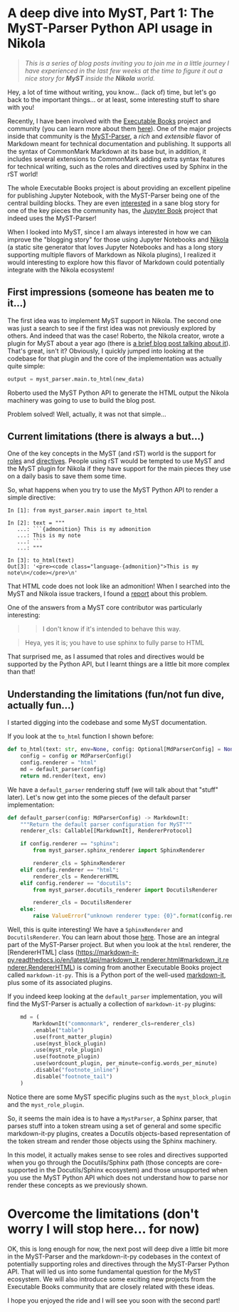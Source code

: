 # A deep dive into MyST, Part 1: The MyST-Parser Python API usage in Nikola

> *This is a series of blog posts inviting you to join me in a little journey I have
experienced in the last few weeks at the time to figure it out a nice story for **MyST**
inside the **Nikola** world.*

Hey, a lot of time without writing, you know... (lack of) time, but let's go back to the
important things... or at least, some interesting stuff to share with you!

Recently, I have been involved with the [Executable Books](https://executablebooks.org/en/latest/)
project and community (you can learn more about them [here](https://executablebooks.org/en/latest/about.html)).
One of the major projects inside that community is the [MyST-Parser](https://github.com/executablebooks/MyST-Parser),
a *rich* and *extensible* flavor of Markdown meant for technical documentation and
publishing. It supports all the syntax of CommonMark Markdown at its base but, in
addition, it includes several extensions to CommonMark adding extra syntax features for
technical writing, such as the roles and directives used by Sphinx in the rST world!

The whole Executable Books project is about providing an excellent pipeline for
publishing Jupyter Notebook, with the MyST-Parser being one of the central building
blocks. They are even [interested](https://github.com/executablebooks/jupyter-book/issues/900)
in a sane blog story for one of the key pieces the community has, the
[Jupyter Book](https://jupyterbook.org/intro.html) project that indeed uses the
MyST-Parser!

When I looked into MyST, since I am always interested in how we can improve the
"blogging story" for those using Jupyter Notebooks and [Nikola]((https://getnikola.com/))
(a static site generator that loves Jupyter Notebooks and has a long story supporting
multiple flavors of Markdown as Nikola plugins), I realized it would interesting to
explore how this flavor of Markdown could potentially integrate with the Nikola
ecosystem!

## First impressions (someone has beaten me to it...)

The first idea was to implement MyST support in Nikola. The second one was just a search
to see if the first idea was not previously explored by others. And indeed that was the
case! Roberto, the Nikola creator, wrote a plugin for MyST about a year ago (there is
[a brief blog post talking about it](https://ralsina.me/tr/es/weblog/posts/new-plugins-for-nikola.html)).
That's great, isn't it? Obviously, I quickly jumped into looking at the codebase for
that plugin and the core of the implementation was actually quite simple:

```python
output = myst_parser.main.to_html(new_data)
```

Roberto used the MyST Python API to generate the HTML output the Nikola machinery was
going to use to build the blog post.

Problem solved! Well, actually, it was not that simple...

## Current limitations (there is always a but...)

One of the key concepts in the MyST (and rST) world is the support for [roles](https://myst-parser.readthedocs.io/en/latest/sphinx/intro.html#reference-a-section-label-with-a-role)
and [directives](https://myst-parser.readthedocs.io/en/latest/sphinx/intro.html#extend-markdown-with-a-directive).
People using rST would be tempted to use MyST and the MyST plugin for Nikola if they
have support for the main pieces they use on a daily basis to save them some time.

So, what happens when you try to use the MyST Python API to render a simple directive:

```ipython
In [1]: from myst_parser.main import to_html

In [2]: text = """
   ...: ```{admonition} This is my admonition
   ...: This is my note
   ...: ```
   ...: """

In [3]: to_html(text)
Out[3]: '<pre><code class="language-{admonition}">This is my note\n</code></pre>\n'
```

That HTML code does not look like an admonition!
When I searched into the MyST and Nikola issue trackers, I found a [report](https://github.com/executablebooks/MyST-Parser/issues/307)
about this problem.

One of the answers from a MyST core contributor was particularly interesting:

> > I don't know if it's intended to behave this way.

> Heya, yes it is; you have to use sphinx to fully parse to HTML

That surprised me, as I assumed that roles and directives would be supported by the
Python API, but I learnt things are a little bit more complex than that!

## Understanding the limitations (fun/not fun dive, actually fun...)

I started digging into the codebase and some MyST documentation.

If you look at the `to_html` function I shown before: 

```python
def to_html(text: str, env=None, config: Optional[MdParserConfig] = None):
    config = config or MdParserConfig()
    config.renderer = "html"
    md = default_parser(config)
    return md.render(text, env)
```

We have a `default_parser` rendering stuff (we will talk about that "stuff" later).
Let's now get into the some pieces of the default parser implementation:

```python
def default_parser(config: MdParserConfig) -> MarkdownIt:
    """Return the default parser configuration for MyST"""
    renderer_cls: Callable[[MarkdownIt], RendererProtocol]

    if config.renderer == "sphinx":
        from myst_parser.sphinx_renderer import SphinxRenderer

        renderer_cls = SphinxRenderer
    elif config.renderer == "html":
        renderer_cls = RendererHTML
    elif config.renderer == "docutils":
        from myst_parser.docutils_renderer import DocutilsRenderer

        renderer_cls = DocutilsRenderer
    else:
        raise ValueError("unknown renderer type: {0}".format(config.renderer))
```

Well, this is quite interesting! We have a `SphinxRenderer` and `DocutilsRenderer`. You
can learn about those [here](https://myst-parser.readthedocs.io/en/latest/api/renderers.html#).
Those are an integral part of the MyST-Parser project. But when you look at the `html`
renderer, the [RendererHTML] class (https://markdown-it-py.readthedocs.io/en/latest/api/markdown_it.renderer.html#markdown_it.renderer.RendererHTML)
is coming from another Executable Books project called `markdown-it-py`. This is a Python
port of the well-used [markdown-it](https://github.com/markdown-it/markdown-it), plus
some of its associated plugins.

If you indeed keep looking at the `default_parser` implementation, you will find the
MyST-Parser is actually a collection of `markdown-it-py` plugins:

```python
    md = (
        MarkdownIt("commonmark", renderer_cls=renderer_cls)
        .enable("table")
        .use(front_matter_plugin)
        .use(myst_block_plugin)
        .use(myst_role_plugin)
        .use(footnote_plugin)
        .use(wordcount_plugin, per_minute=config.words_per_minute)
        .disable("footnote_inline")
        .disable("footnote_tail")
    )
```

Notice there are some MyST specific plugins such as the `myst_block_plugin` and the
`myst_role_plugin`.

So, it seems the main idea is to have a `MystParser`, a Sphinx parser, that parses stuff
into a token stream using a set of general and some specific markdown-it-py plugins,
creates a Docutils objects-based representation of the token stream and render those
objects using the Sphinx machinery.

In this model, it actually makes sense to see roles and directives supported when you go
through the Docutils/Sphinx path (those concepts are core-supported in the
Docutils/Sphinx ecosystem) and those unsupported when you use the MyST Python API which
does not understand how to parse nor render these concepts as we previously shown.

# Overcome the limitations (don't worry I will stop here... for now)

OK, this is long enough for now, the next post will deep dive a little bit more in the
MyST-Parser and the markdown-it-py codebases in the context of potentially supporting
roles and directives through the MyST-Parser Python API. That will led us into some
fundamental question for the MyST ecosystem. We will also introduce some exciting new
projects from the Executable Books community that are closely related with these ideas.

I hope you enjoyed the ride and I will see you soon with the second part!
